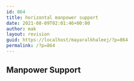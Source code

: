 ```yaml
---
id: 864
title: horizontal manpower support
date: 2021-08-09T02:01:46+00:00
author: mak
layout: revision
guid: https://localhost/mayaralkhaleej/?p=864
permalink: /?p=864
---
```

## Manpower Support